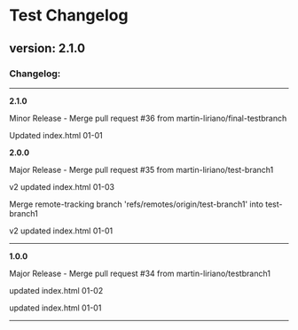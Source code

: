 # Test Changelog

## version: 2.1.0

### Changelog:

---


**2.1.0**

Minor Release - Merge pull request #36 from martin-liriano/final-testbranch

Updated index.html 01-01





**2.0.0**

Major Release - Merge pull request #35 from martin-liriano/test-branch1

v2 updated index.html 01-03

Merge remote-tracking branch 'refs/remotes/origin/test-branch1' into test-branch1

v2 updated index.html 01-01



---


**1.0.0**

Major Release - Merge pull request #34 from martin-liriano/testbranch1

updated index.html 01-02

updated index.html 01-01



---
